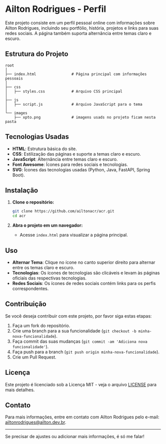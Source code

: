 # Ailton Rodrigues - Perfil

Este projeto consiste em um perfil pessoal online com informações sobre Ailton Rodrigues, incluindo seu portfólio, história, projetos e links para suas redes sociais. A página também suporta alternância entre temas claro e escuro.

## Estrutura do Projeto

```
root
│
├── index.html                # Página principal com informações pessoais
│
├── css
│   ├── styles.css            # Arquivo CSS principal
│
├── js
│   ├── script.js             # Arquivo JavaScript para o tema
│
└── images
    ├── xpto.png              # imagens usads no projeto ficam nesta pasta

```

## Tecnologias Usadas

- **HTML**: Estrutura básica do site.
- **CSS**: Estilização das páginas e suporte a temas claro e escuro.
- **JavaScript**: Alternância entre temas claro e escuro.
- **Font Awesome**: Ícones para redes sociais e tecnologias.
- **SVG**: Ícones das tecnologias usadas (Python, Java, FastAPI, Spring Boot).

## Instalação

1. **Clone o repositório:**

   ```sh
   git clone https://github.com/ailtonacr/acr.git
   cd acr
   ```

2. **Abra o projeto em um navegador:**

    - Acesse `index.html` para visualizar a página principal.

## Uso

- **Alternar Tema**: Clique no ícone no canto superior direito para alternar entre os temas claro e escuro.
- **Tecnologias**: Os ícones de tecnologias são clicáveis e levam às páginas oficiais das respectivas tecnologias.
- **Redes Sociais**: Os ícones de redes sociais contém links para os perfis correspondentes.

## Contribuição

Se você deseja contribuir com este projeto, por favor siga estas etapas:

1. Faça um fork do repositório.
2. Crie uma branch para a sua funcionalidade (`git checkout -b minha-nova-funcionalidade`).
3. Faça commit das suas mudanças (`git commit -am 'Adiciona nova funcionalidade'`).
4. Faça push para a branch (`git push origin minha-nova-funcionalidade`).
5. Crie um Pull Request.

## Licença

Este projeto é licenciado sob a Licença MIT - veja o arquivo [LICENSE](LICENSE) para mais detalhes.

## Contato

Para mais informações, entre em contato com Ailton Rodrigues pelo e-mail: [ailtonrodrigues@ailton.dev.br](mailto:ailtonrodrigues@ailton.dev.br).

---

Se precisar de ajustes ou adicionar mais informações, é só me falar!